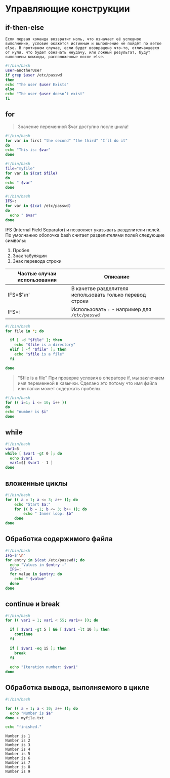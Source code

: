 # Управляющие конструкции

## if-then-else

	Если первая команда возвратит ноль, что означает её успешное выполнение, условие окажется истинным и выполнение не пойдёт по ветке else. В противном случае, если будет возвращено что-то, отличающееся от нуля, что будет означать неудачу, или ложный результат, будут выполнены команды, расположенные после else.

```bash
#!/bin/bash
user=anotherUser
if grep $user /etc/passwd
then
echo "The user $user Exists"
else
echo "The user $user doesn’t exist"
fi
```

## for

> Значение переменной $var доступно после цикла!

```bash
#!/bin/bash
for var in first "the second" "the third" "I’ll do it"
do
echo "This is: $var"
done
```

```bash
#!/bin/bash
file="myfile"
for var in $(cat $file)
do
echo " $var"
done
```

```bash
#!/bin/bash
IFS=:
for var in $(cat /etc/passwd)
do
  echo " $var"
done
```

IFS (Internal Field Separator) и позволяет указывать разделители полей. По умолчанию оболочка bash считает разделителями полей следующие символы:

1. Пробел
2. Знак табуляции
3. Знак перевода строки

Частые случаи использования | Описание
----------------------------|-------------------------
IFS=$'\n'                   | В качетве разделителя использовать только перевод строки
IFS=:                       | Использовать `:` - например для `/etc/passwd`


```bash
#!/bin/bash
for file in *; do

  if [ -d "$file" ]; then
    echo "$file is a directory"
  elif [ -f "$file" ]; then
    echo "$file is a file"
  fi

done
```
> "$file is a file"
> При проверке условия в операторе if, мы заключаем имя переменной в кавычки. Сделано это 
> потому что имя файла или папки может содержать пробелы.

```bash
#!/bin/bash
for (( i=1; i <= 10; i++ ))
do
echo "number is $i"
done
```

## while

```bash
#!/bin/bash
var1=5
while [ $var1 -gt 0 ]; do
  echo $var1
  var1=$[ $var1 - 1 ]
done
```

## вложенные циклы

```bash
#!/bin/bash
for (( a = 1; a <= 3; a++ )); do
	echo "Start $a:"
	for (( b = 1; b <= 3; b++ )); do
		echo " Inner loop: $b"
	done
done
```

## Обработка содержимого файла

```bash
#!/bin/bash
IFS=$'\n'
for entry in $(cat /etc/passwd); do
  echo "Values in $entry –"
  IFS=:
  for value in $entry; do
    echo " $value"
  done
done
```

## continue и break

```bash
#!/bin/bash
for (( var1 = 1; var1 < 55; var1++ )); do

  if [ $var1 -gt 5 ] && [ $var1 -lt 10 ]; then
    continue
  fi
  
  if [ $var1 -eq 15 ]; then
    break
  fi
  
  echo "Iteration number: $var1"
done
```

## Обработка вывода, выполняемого в цикле

```bash
#!/bin/bash

for (( a = 1; a < 10; a++ )); do
  echo "Number is $a"
done > myfile.txt

echo "finished."
```

```
Number is 1
Number is 2
Number is 3
Number is 4
Number is 5
Number is 6
Number is 7
Number is 8
Number is 9
```

